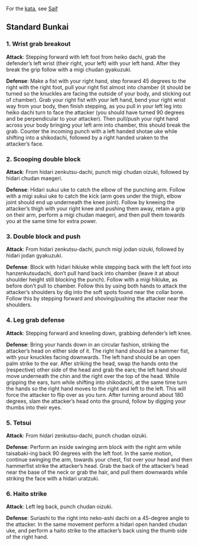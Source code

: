 For the [kata](/kata), see [Saif](/kata/saifa)

## Standard Bunkai

### 1. Wrist grab breakout

**Attack**: Stepping forward with left foot from heiko dachi, grab the defender’s left wrist (their right, your left) with your left hand. After they break the grip follow with a migi chudan gyakuzuki.

**Defense**: Make a fist with your right hand, step forward 45 degrees to the right with the right foot, pull your right fist almost into chamber (it should be turned so the knuckles are facing the outside of your body, and sticking out of chamber). Grab your right fist with your left hand, bend your right wrist way from your body, then finish stepping, as you pull in your left leg into heiko dachi turn to face the attacker (you should have turned 90 degrees and be perpendicular to your attacker).
Then pull/push your right hand across your body bringing your left arm into chamber, this should break the grab.
Counter the incoming punch with a left handed shotae uke while shifting into a shikodachi, followed by a right handed uraken to the attacker’s face.

### 2. Scooping double block

**Attack**: From hidari zenkutsu-dachi, punch migi chudan oizuki, followed by hidari chudan maegeri.

**Defense**: Hidari sukui uke to catch the elbow of the punching arm. Follow with a migi sukui uke to catch the kick (arm goes under the thigh, elbow joint should end up underneath the knee joint). Follow by kneeing the attacker’s thigh with your right knee and pushing them away, retain a grip on their arm, perform a migi chudan maegeri, and then pull them towards you at the same time for extra power.

### 3. Double block and push

**Attack**: From hidari zenkutsu-dachi, punch migi jodan oizuki, followed by hidari jodan gyakuzuki.

**Defense**: Block with hidari hikiuke while stepping back with the left foot into hanzenkutsudachi, don’t pull hand back into chamber (leave it at about shoulder height still blocking the punch). Follow with a migi hikiuke, as before don’t pull to chamber. Follow this by using both hands to attack the attacker’s shoulders by dig into the soft spots found near the collar bone. Follow this by stepping forward and shoving/pushing the attacker near the shoulders.

### 4. Leg grab defense

**Attack**: Stepping forward and kneeling down, grabbing defender’s left knee.

**Defense**: Bring your hands down in an circular fashion, striking the attacker’s head on either side of it. The right hand should be a hammer fist, with your knuckles facing downwards. The left hand should be an open palm strike to the ear. After striking the head, swap the hands onto the (respective) other side of the head and grab the ears; the left hand should move underneath the chin and the right over the top of the head. While gripping the ears, turn while shifting into shikodachi, at the same time turn the hands so the right hand moves to the right and left to the left. This will force the attacker to flip over as you turn. After turning around about 180 degrees, slam the attacker’s head onto the ground, follow by digging your thumbs into their eyes.

### 5. Tetsui

**Attack**: From hidari zenkutsu-dachi, punch chudan oizuki.

**Defense**: Perform an inside swinging arm block with the right arm while taisabaki-ing back 90 degrees with the left foot. In the same motion, continue swinging the arm, towards your chest, fist over your head and then hammerfist strike the attacker’s head. Grab the back of the attacker’s head near the base of the neck or grab the hair, and pull them downwards while striking the face with a hidari uratzuki.

### 6. Haito strike

**Attack**: Left leg back, punch chudan oizuki.

**Defense**: Suriashi to the right into neko-ashi dachi on a 45-degree angle to the attacker. In the same movement perform a hidari open handed chudan uke, and perform a haito strike to the attacker’s back using the thumb side of the right hand.
